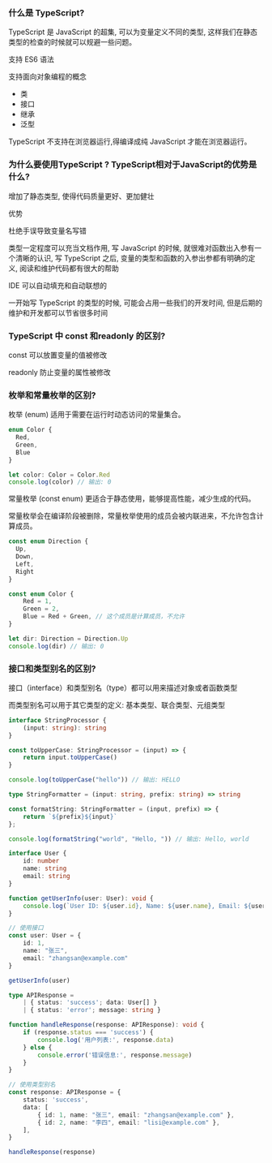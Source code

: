 ### 什么是 TypeScript?

TypeScript 是 JavaScript 的超集, 可以为变量定义不同的类型, 这样我们在静态类型的检查的时候就可以规避一些问题。

支持 ES6 语法

支持面向对象编程的概念

- 类
- 接口
- 继承
- 泛型

TypeScript 不支持在浏览器运行,得编译成纯 JavaScript 才能在浏览器运行。

### 为什么要使用TypeScript ? TypeScript相对于JavaScript的优势是什么?

增加了静态类型, 使得代码质量更好、更加健壮

优势

杜绝手误导致变量名写错

类型一定程度可以充当文档作用, 写 JavaScript 的时候, 就很难对函数出入参有一个清晰的认识, 写 TypeScript 之后, 变量的类型和函数的入参出参都有明确的定义, 阅读和维护代码都有很大的帮助

IDE 可以自动填充和自动联想的

一开始写 TypeScript 的类型的时候, 可能会占用一些我们的开发时间, 但是后期的维护和开发都可以节省很多时间

### TypeScript 中 const 和readonly 的区别?

const 可以放置变量的值被修改

readonly 防止变量的属性被修改

### 枚举和常量枚举的区别?

枚举 (enum) 适用于需要在运行时动态访问的常量集合。

```typescript
enum Color {
  Red,
  Green,
  Blue
}

let color: Color = Color.Red
console.log(color) // 输出: 0
```

常量枚举 (const enum) 更适合于静态使用，能够提高性能，减少生成的代码。

常量枚举会在编译阶段被删除，常量枚举使用的成员会被内联进来，不允许包含计算成员。

```typescript
const enum Direction {
  Up,
  Down,
  Left,
  Right
}

const enum Color {
    Red = 1,
    Green = 2,
    Blue = Red + Green, // 这个成员是计算成员，不允许
}

let dir: Direction = Direction.Up
console.log(dir) // 输出: 0
```

### 接口和类型别名的区别?

接口（interface）和类型别名（type）都可以用来描述对象或者函数类型

而类型别名可以用于其它类型的定义: 基本类型、联合类型、元组类型

```typescript
interface StringProcessor {
    (input: string): string
}

const toUpperCase: StringProcessor = (input) => {
    return input.toUpperCase()
}

console.log(toUpperCase("hello")) // 输出: HELLO
```

```typescript
type StringFormatter = (input: string, prefix: string) => string

const formatString: StringFormatter = (input, prefix) => {
    return `${prefix}${input}`
};

console.log(formatString("world", "Hello, ")) // 输出: Hello, world
```

```typescript
interface User {
    id: number
    name: string
    email: string
}

function getUserInfo(user: User): void {
    console.log(`User ID: ${user.id}, Name: ${user.name}, Email: ${user.email}`)
}

// 使用接口
const user: User = {
    id: 1,
    name: "张三",
    email: "zhangsan@example.com"
}

getUserInfo(user)

type APIResponse =
    | { status: 'success'; data: User[] }
    | { status: 'error'; message: string }

function handleResponse(response: APIResponse): void {
    if (response.status === 'success') {
        console.log('用户列表:', response.data)
    } else {
        console.error('错误信息:', response.message)
    }
}

// 使用类型别名
const response: APIResponse = {
    status: 'success',
    data: [
        { id: 1, name: "张三", email: "zhangsan@example.com" },
        { id: 2, name: "李四", email: "lisi@example.com" },
    ],
}

handleResponse(response)
```